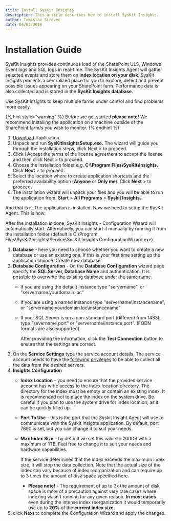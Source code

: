```yaml
---
title: Install SysKit Insights
description: This article describes how to install SysKit Insights.
author: Tomislav Sirovec
date: 06/02/2018
---
```


# Installation Guide

SysKit Insights provides continuous load of the SharePoint ULS, Windows Event logs and SQL logs in real-time. The SysKit Insights Agent will gather selected events and store them on **index location on your disk**. SysKit Insights presents a centralized place for you to explore, detect and prevent possible issues appearing on your SharePoint farm. Performance data is also collected and is stored in the **SysKit Insights database**.

Use SysKit Insights to keep multiple farms under control and find problems more easily.

{% hint style="warning" %}
Before we get started **please note!** We recommend installing the application on a machine outside of the SharePoint farm/s you wish to monitor.
{% endhint %}

1. [Download](https://www.syskit.com/products/insights/) Application.
2. Unpack and run **SysKitInsightsSetup.exe.** The wizard will guide you through the installation steps, click Next &gt; to proceed.
3. Click I Accept the terms of the license agreement to accept the license and then click Next &gt; to proceed.
4. Choose the installation folder e.g. **C:\Program Files\SysKit\Insights.** Click **Next** &gt; to proceed.
5. Select the location where to create application shortcuts and the preferred availability option \(**Anyone** or **Only me**\). Click **Next** &gt; to proceed.
6. The installation wizard will unpack your files and you will be able to run the application from: **Start** &gt; **All Programs** &gt; **Syskit Insights.**

And that is it. The application is installed. Now we need to setup the SysKit Agent. This is how:

After the installation is done, SysKit Insights - Configuration Wizard will automatically start. Alternatively, you can start it manually by running it from the installation folder \(default is C:\Program Files\SysKit\Insights\Service\SysKit.Insights.ConfigurationWizard.exe\)

1. **Database** - here you need to choose whether you want to create a new database or use an existing one. If this is your first time setting up the application choose 'Create new database'.
2. **Database Configuration** - On the **Database Configuration** wizard page specify the **SQL Server, Database Name** and authentication. It is possible to overwrite the existing database under the same name.
   * If you are using the default instance type  "servername", or "servername.yourdomain.loc"
   * If you are using a named instance type "servername\instancename", or "servername.yourdomain.loc\instancename"
   * If your SQL Server is on a non-standard port \(different from 1433\), type "severname,port" or "servername\instance,port". \(FQDN formats are also supported\)

     After providing the information, click the **Test Connection** button to ensure that the settings are correct.
3. On the **Service Settings** type the service account details. The service account needs to have the [following privileges](../requirements/user-permissions-requirements.md) to be able to collect all the data from the desired servers.
4. **Insights Configuration**
   * **Index Location** – you need to ensure that the provided service account has write access to the index location directory. The directory for the index must be empty or contain an existing index.  It is recommended not to place the index on the system drive. Be careful if you plan to use the system drive for index location, as it can be quickly filled up.
   * **Port To Use** - this is the port that the Syskit Insight Agent will use to communicate with the Syskit Insights application. By default, port 7890 is set, but you can change it to suit your needs.
   * **Max Index Size** – by default we set this value to 200GB with a maximum of 1TB. Feel free to change it to suit your needs and hardware capabilities.

     If the service determines that the index exceeds the maximum index size, it will stop the data collection. Note that the actual size of the index can vary because of index reorganization and can require up to 3 times the amount of disk space specified here.

     * **Please note!** - The requirement of up to 3x the amount of disk space is more of a precaution against very rare cases where indexing wasn't running for any given reason. **In most cases** even during the intense index reorganization it would temporarily use up to **20%** of the **current index size**.
5. click **Next** to complete the Configuration Wizard and apply the changes.

